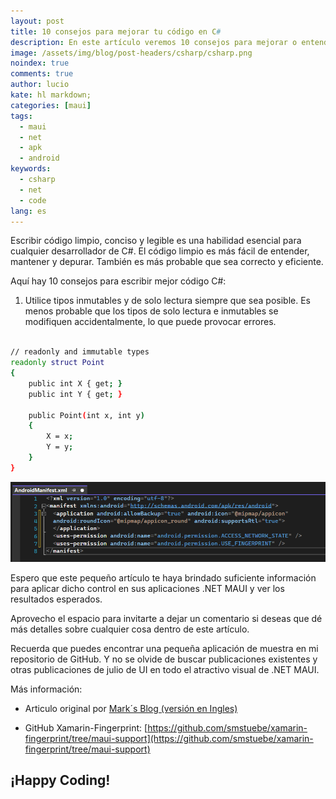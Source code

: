 ```yaml
---
layout: post
title: 10 consejos para mejorar tu código en C#
description: En este artículo veremos 10 consejos para mejorar o entender y tener un código más limpio en C#
image: /assets/img/blog/post-headers/csharp/csharp.png
noindex: true
comments: true
author: lucio
kate: hl markdown;
categories: [maui]
tags:
  - maui
  - net
  - apk
  - android
keywords:
  - csharp
  - net
  - code
lang: es
---
```


Escribir código limpio, conciso y legible es una habilidad esencial para cualquier desarrollador de C#. El código limpio es más fácil de entender, mantener y depurar. También es más probable que sea correcto y eficiente.

Aquí hay 10 consejos para escribir mejor código C#:


1. Utilice tipos inmutables y de solo lectura siempre que sea posible.
Es menos probable que los tipos de solo lectura e inmutables se modifiquen accidentalmente, lo que puede provocar errores.

~~~bash

// readonly and immutable types
readonly struct Point
{
    public int X { get; }
    public int Y { get; }

    public Point(int x, int y)
    {
        X = x;
        Y = y;
    }
}

~~~

![image](/assets/img/blog/tutorials/maui-biometrics/02.png)

Espero que este pequeño artículo te haya brindado suficiente información para aplicar dicho control en sus aplicaciones .NET MAUI y ver los resultados esperados.

Aprovecho el espacio para invitarte a dejar un comentario si deseas que dé más detalles sobre cualquier cosa dentro de este artículo.

Recuerda que puedes encontrar una pequeña aplicación de muestra en mi repositorio de GitHub. Y no se olvide de buscar publicaciones existentes y otras publicaciones de julio de UI en todo el atractivo visual de .NET MAUI.

Más información:

- Articulo original por [Mark´s Blog (versión en Ingles)](https://mallibone.com/post/dotnetmaui-countdown-button)

- GitHub Xamarin-Fingerprint: [https://github.com/smstuebe/xamarin-fingerprint/tree/maui-support](https://github.com/smstuebe/xamarin-fingerprint/tree/maui-support)

## ¡Happy Coding!